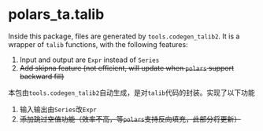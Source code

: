 # polars_ta.talib

Inside this package, files are generated by `tools.codegen_talib2`.
It is a wrapper of `talib` functions, with the following features:

1. Input and output are `Expr` instead of `Series`
2. ~~Add skipna feature (not efficient, will update when `polars` support backward fill)~~

本包由`tools.codegen_talib2`自动生成，是对`talib`代码的封装。实现了以下功能
1. 输入输出由`Series`改`Expr`
2. ~~添加跳过空值功能（效率不高，等`polars`支持反向填充，此部分将更新）~~

